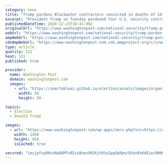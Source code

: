 ```yaml
---
category: news
title: "Trump pardons Blackwater contractors convicted in deaths of 14 Iraqi civilians"
excerpt: "President Trump on Tuesday pardoned four U.S. security contractors convicted in the 2007 killing of 14 unarmed Iraqi civilians in Baghdad, abruptly ending a long legal saga and right-wing cause celebre."
publishedDateTime: 2020-12-23T10:41:00Z
originalUrl: "https://www.washingtonpost.com/national-security/trump-pardon-blackwater-contractors-iraq/2020/12/22/603da1f4-44b8-11eb-a277-49a6d1f9dff1_story.html"
webUrl: "https://www.washingtonpost.com/national-security/trump-pardon-blackwater-contractors-iraq/2020/12/22/603da1f4-44b8-11eb-a277-49a6d1f9dff1_story.html"
ampWebUrl: "https://www.washingtonpost.com/national-security/trump-pardon-blackwater-contractors-iraq/2020/12/22/603da1f4-44b8-11eb-a277-49a6d1f9dff1_story.html?outputType=amp"
cdnAmpWebUrl: "https://www-washingtonpost-com.cdn.ampproject.org/c/s/www.washingtonpost.com/national-security/trump-pardon-blackwater-contractors-iraq/2020/12/22/603da1f4-44b8-11eb-a277-49a6d1f9dff1_story.html?outputType=amp"
type: article
quality: 121
heat: 121
published: true

provider:
  name: Washington Post
  domain: washingtonpost.com
  images:
    - url: "https://smartableai.github.io/election/assets/images/organizations/washingtonpost.com-50x50.jpg"
      width: 50
      height: 50

topics:
  - Election
  - Donald Trump

images:
  - url: "https://www.washingtonpost.com/wp-apps/imrs.php?src=https://arc-anglerfish-washpost-prod-washpost.s3.amazonaws.com/public/H2DWCXSE3II6XMHEB4MCSI5AEU.jpg&w=1440"
    width: 1440
    height: 954
    isCached: true

secured: "Lmzjpfcp6NsnNaBUMfx8IscBoevXR2kjh0tp2pgSpRpe/QVanBzKdEioc9HNCSTjV/PmT+SasbaCatUwhCMcMVsAjs+HKNW7b7OU9+lcNALHvJ5RWy9EGzwUYLELiyxaqNxaPiKN/LdYzQ+dSOXr08R0+7s/wnFo3Bk0uq24RKLduCEeoGaxk78F1v6tmR/YKqIvX62HJr6jAUGEbIhsBxEwlTw6dOFrZATD6xxarVl87PXrR9RVL54GW6ILNmxE+JJcmFG+nuvlGdWo+/Nqjy6D+rs1X/rspK5sjNVF5KdHp24TugJU/cSMULRzHbXXk40VayuIqTbqhTvskGQZ+aiD2YzhXMv75RXXQaloXPw=;Bfwe3FNmZ7vk+9hN16XeOA=="
---
```


